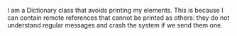 I am a Dictionary class that avoids printing my elements. This is because I can contain remote references that cannot be printed as others: they do not understand regular messages and crash the system if we send them one.